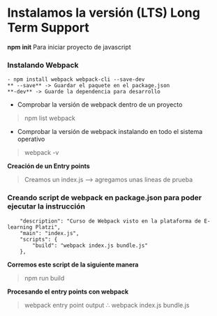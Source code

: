 # Instalamos la versión **(LTS) Long Term Support** 

**npm init** Para iniciar proyecto de javascript

### Instalando Webpack
```
- npm install webpack webpack-cli --save-dev
** --save** -> Guardar el paquete en el package.json
**-dev** -> Guarde la dependencia para desarrollo

```

- Comprobar la versión de webpack dentro de un proyecto
> npm list webpack

-  Comprobar la versión de webpack instalando en todo el sistema operativo
> webpack -v

**Creación de un Entry points** 
> Creamos un index.js --> agregamos unas lineas de prueba

### Creando script de webpack en package.json para poder ejecutar la instrucción
``` 
    "description": "Curso de Webpack visto en la plataforma de E-learning Platzi",
    "main": "index.js",
    "scripts": {
        "build": "webpack index.js bundle.js"
    },
```
**Corremos este script de la siguiente manera**
> npm run build

**Procesando el entry points con webpack**
> webpack entry point output
> ∴ webpack index.js bundle.js
